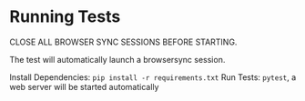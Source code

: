 # Running Tests

CLOSE ALL BROWSER SYNC SESSIONS BEFORE STARTING.

The test will automatically launch a browsersync session.

Install Dependencies: `pip install -r requirements.txt`
Run Tests: `pytest`, a web server will be started automatically